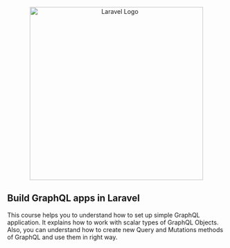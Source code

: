 <p align="center"><a href="https://laravel.com" target="_blank"><img src="https://media.licdn.com/dms/image/C560BAQHaVYd13rRz3A/company-logo_100_100/0/1638831589865?e=1698278400&v=beta&t=ATEb7YyKxrtvaaeVFugY47Hupb_qcxGDIZ6AIaQ3-PI" width="400" alt="Laravel Logo"></a></p>

## Build GraphQL apps in Laravel

This course helps you to understand how to set up simple GraphQL application. It explains how to work with scalar types of GraphQL Objects. Also, you can understand how to create new Query and Mutations methods of GraphQL and use them in right way. 
